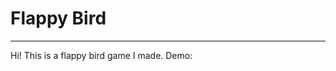 <h1>Flappy Bird</h1>
<hr>
<p>Hi! This is a flappy bird game I made. Demo: <a href="http://www.superapps.me/flappy_bird/index.html"></p>
